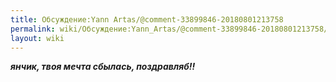 ```yaml
---
title: Обсуждение:Yann Artas/@comment-33899846-20180801213758
permalink: wiki/Обсуждение:Yann_Artas/@comment-33899846-20180801213758/
layout: wiki
---
```


***янчик, твоя мечта сбылась, поздравляб!!***

